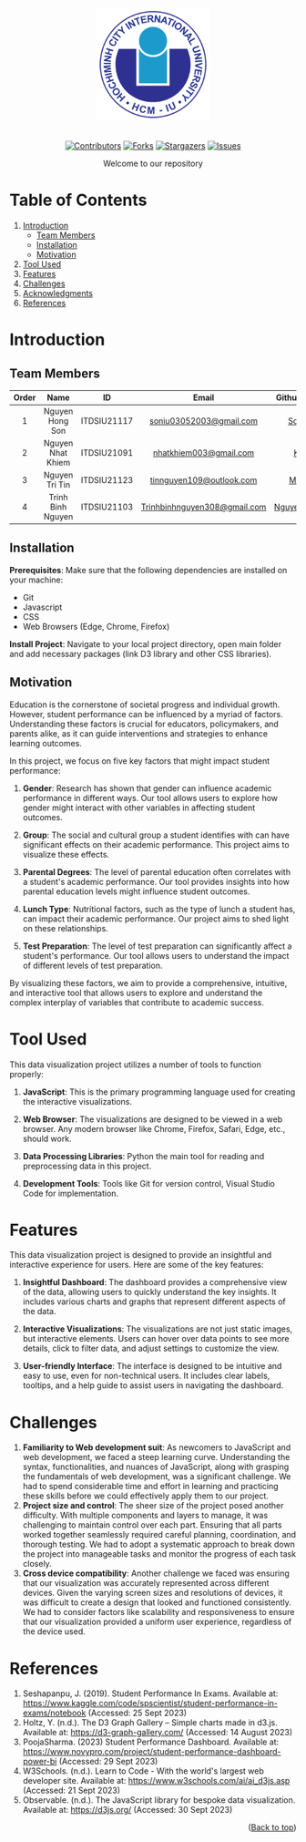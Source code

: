 <div id="header", align="center">
<!-- PROJECT LOGO -->
   <img src="Assets/logo/logo.png" alt="Logo" width="200" height="200">
</div>
</br>

<!-- Shield.io Badges -->
<div align="center">
	
[![Contributors][contributors-shield]][contributors-url]
[![Forks][forks-shield]][forks-url]
[![Stargazers][stars-shield]][stars-url]
[![Issues][issues-shield]][issues-url]

</div>


<!-- Welcome line -->
<p align="center">
  Welcome to our repository  
</p>

<!-- TABLE OF CONTENTS -->
# Table of Contents
  <ol>
    <li>
      <a href="#Introduction">Introduction</a>
      <ul>
        <li><a href="#Team-members">Team Members</a></li>
	<li><a href="#installation">Installation</a></li>
	<li><a href="#motivation">Motivation</a></li>
      </ul>
    </li>
    <li><a href="#Tool-Used">Tool Used</a></li>
    <li><a href="#features">Features</a></li>
    <li><a href="#challenges">Challenges</a></li>
    <li><a href="#acknowledgments">Acknowledgments</a></li>
    <li><a href="#references">References</a></li>
  </ol>

<!-- ABOUT THE PROJECT -->
# Introduction 
<p align="justify">

</p>

<!-- TEAM MEMBERS -->
## Team Members 

| Order |         Name          |     ID      |                  Email                  |                       Github account                        |                              Facebook                              |
| :---: | :-------------------: | :---------: |:---------------------------------------:| :---------------------------------------------------------: | :----------------------------------------------------------------: |
|   1   | Nguyen Hong Son | ITDSIU21117 | soniu03052003@gmail.com | [Son-SDT](https://github.com/Son-SDT) | [Son Son](https://www.facebook.com/nguyenhongson0305outlook) |
|   2   | Nguyen Nhat Khiem | ITDSIU21091 | nhatkhiem003@gmail.com | [Khim3](https://github.com/Khim3) | [Khiem Nguyen](https://www.facebook.com/khiem.nguyen.042) |
|   3   | Nguyen Tri Tin | ITDSIU21123 | tinnguyen109@outlook.com | [MicroGix](https://github.com/MicroGix) | [Tin Nguyen](https://www.facebook.com/tinnguyen105/) |
|   4   | Trinh Binh Nguyen | ITDSIU21103 | Trinhbinhnguyen308@gmail.com  | [NguyenTrinh308](https://github.com/NguyenTrinh308) | [Nguyên Trịnh](https://www.facebook.com/profile.php?id=100014319038025&mibextid=LQQJ4d) |


<!-- INSTALLATION -->
## Installation 
**Prerequisites**: Make sure that the following dependencies are installed on your machine:
- Git
- Javascript
- CSS
- Web Browsers (Edge, Chrome, Firefox)

**Install Project**: Navigate to your local project directory, open main folder and add necessary packages (link D3 library and other CSS libraries).

<!-- MOTIVATION -->
## Motivation 
Education is the cornerstone of societal progress and individual growth. However, student performance can be influenced by a myriad of factors. Understanding these factors is crucial for educators, policymakers, and parents alike, as it can guide interventions and strategies to enhance learning outcomes.

In this project, we focus on five key factors that might impact student performance:

1. **Gender**: Research has shown that gender can influence academic performance in different ways. Our tool allows users to explore how gender might interact with other variables in affecting student outcomes.

2. **Group**: The social and cultural group a student identifies with can have significant effects on their academic performance. This project aims to visualize these effects.

3. **Parental Degrees**: The level of parental education often correlates with a student's academic performance. Our tool provides insights into how parental education levels might influence student outcomes.

4. **Lunch Type**: Nutritional factors, such as the type of lunch a student has, can impact their academic performance. Our project aims to shed light on these relationships.

5. **Test Preparation**: The level of test preparation can significantly affect a student's performance. Our tool allows users to understand the impact of different levels of test preparation.

By visualizing these factors, we aim to provide a comprehensive, intuitive, and interactive tool that allows users to explore and understand the complex interplay of variables that contribute to academic success.
<p align="justify">

</p>


<!-- TOOL USED -->
# Tool Used
This data visualization project utilizes a number of tools to function properly:

1. **JavaScript**: This is the primary programming language used for creating the interactive visualizations.

2. **Web Browser**: The visualizations are designed to be viewed in a web browser. Any modern browser like Chrome, Firefox, Safari, Edge, etc., should work.

3. **Data Processing Libraries**: Python the main tool for reading and preprocessing data in this project.

4. **Development Tools**: Tools like Git for version control, Visual Studio Code for implementation.

<!-- FEATURES -->
# Features 
This data visualization project is designed to provide an insightful and interactive experience for users. Here are some of the key features:

1. **Insightful Dashboard**: The dashboard provides a comprehensive view of the data, allowing users to quickly understand the key insights. It includes various charts and graphs that represent different aspects of the data.

2. **Interactive Visualizations**: The visualizations are not just static images, but interactive elements. Users can hover over data points to see more details, click to filter data, and adjust settings to customize the view.

3. **User-friendly Interface**: The interface is designed to be intuitive and easy to use, even for non-technical users. It includes clear labels, tooltips, and a help guide to assist users in navigating the dashboard.
<!-- CHALLENGES -->
# Challenges
1. **Familiarity to Web development suit**:
As newcomers to JavaScript and web development, we faced a steep learning curve. Understanding the syntax, functionalities, and nuances of JavaScript, along with grasping the fundamentals of web development, was a significant challenge. We had to spend considerable time and effort in learning and practicing these skills before we could effectively apply them to our project.
2. **Project size and control**:
The sheer size of the project posed another difficulty. With multiple components and layers to manage, it was challenging to maintain control over each part. Ensuring that all parts worked together seamlessly required careful planning, coordination, and thorough testing. We had to adopt a systematic approach to break down the project into manageable tasks and monitor the progress of each task closely.
3. **Cross device compatibility**:
Another challenge we faced was ensuring that our visualization was accurately represented across different devices. Given the varying screen sizes and resolutions of devices, it was difficult to create a design that looked and functioned consistently. We had to consider factors like scalability and responsiveness to ensure that our visualization provided a uniform user experience, regardless of the device used.


<p align="justify">

</p>

<!-- REFERENCES -->
# References
1. Seshapanpu, J. (2019). Student Performance In Exams. Available at: https://www.kaggle.com/code/spscientist/student-performance-in-exams/notebook (Accessed: 25 Sept 2023)
2. Holtz, Y. (n.d.). The D3 Graph Gallery – Simple charts made in d3.js. Available at: https://d3-graph-gallery.com/ (Accessed: 14 August 2023)
3. PoojaSharma. (2023) Student Performance Dashboard. Available at: https://www.novypro.com/project/student-performance-dashboard-power-bi  (Accessed: 29 Sept 2023)
4. W3Schools. (n.d.). Learn to Code - With the world's largest web developer site. Available at: https://www.w3schools.com/ai/ai_d3js.asp (Accessed: 21 Sept 2023)
5. Observable. (n.d.). The JavaScript library for bespoke data visualization. Available at: https://d3js.org/ (Accessed: 30 Sept 2023)
<p align="right">(<a href="#header">Back to top</a>)</p>

<!-- Badges link-->
[contributors-shield]: https://img.shields.io/github/contributors/MicroGix/Influence-of-factors-on-students-performence?style=for-the-badge&label=Contributors 
[contributors-url]: https://github.com/MicroGix/Influence-of-factors-on-students-performence/graphs/contributors 
[forks-shield]:https://img.shields.io/github/forks/MicroGix/Influence-of-factors-on-students-performence?label=Folks&style=for-the-badge
[forks-url]: https://github.com/MicroGix/Influence-of-factors-on-students-performence/forks
[stars-shield]: https://img.shields.io/github/stars/MicroGix/Influence-of-factors-on-students-performence?style=for-the-badge&label=Stars
[stars-url]: https://github.com/MicroGix/Influence-of-factors-on-students-performence/stargazers
[issues-shield]: https://img.shields.io/github/issues/MicroGix/Influence-of-factors-on-students-performence?style=for-the-badge&label=Issues
[issues-url]: https://github.com/MicroGix/Influence-of-factors-on-students-performence/issues

